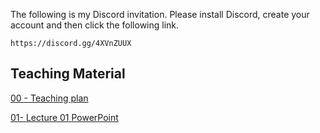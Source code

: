 The following is my Discord invitation.   Please install Discord, create your account and then click the following link.

```
https://discord.gg/4XVnZUUX
```

## Teaching Material

[00 - Teaching plan](https://hkct365-my.sharepoint.com/:b:/r/personal/garrickho_hkct_edu_hk/Documents/For%20Students/2022-23_03CIT4057/plan/TeachingPlan.pdf?csf=1&web=1&e=Gf4F2H)

[01- Lecture 01 PowerPoint](https://hkct365-my.sharepoint.com/:b:/r/personal/garrickho_hkct_edu_hk/Documents/For%20Students/2022-23_03CIT4057/lecture/01.00-Introduction.pdf?csf=1&web=1&e=tGnfde)
